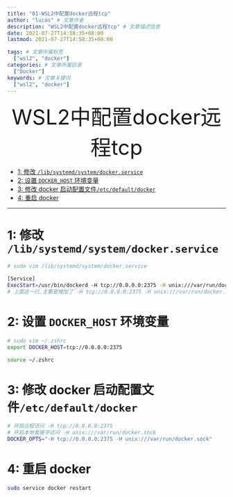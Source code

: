 ```yaml
---
title: "01-WSL2中配置docker远程tcp"
author: "lucas" # 文章作者
description: "WSL2中配置docker远程tcp" # 文章描述信息
date: 2021-07-27T14:58:35+08:00
lastmod: 2021-07-27T14:58:35+08:00

tags: # 文章所属标签
  ["wsl2", "docker"]
categories: # 文章所属目录
  ["Docker"]
keywords: # 文章关键词
  ["wsl2", "docker"]
---
```


<div align='center' ><font size='50'>WSL2中配置docker远程tcp</font></div>

<!-- [toc] -->

- [1: 修改 `/lib/systemd/system/docker.service`](#1-修改-libsystemdsystemdockerservice)
- [2: 设置 `DOCKER_HOST` 环境变量](#2-设置-docker_host-环境变量)
- [3: 修改 docker 启动配置文件`/etc/default/docker`](#3-修改-docker-启动配置文件etcdefaultdocker)
- [4: 重启 docker](#4-重启-docker)

---

# 1: 修改 `/lib/systemd/system/docker.service`

```bash
# sudo vim /lib/systemd/system/docker.service

[Service]
ExecStart=/usr/bin/dockerd -H tcp://0.0.0.0:2375 -H unix:///var/run/docker.sock -H fd:// --containerd=/run/containerd/containerd.sock
# 上面这一行,主要是增加了`-H tcp://0.0.0.0:2375 -H unix:///var/run/docker.sock`

```

# 2: 设置 `DOCKER_HOST` 环境变量

```bash
# sudo vim ~/.zshrc
export DOCKER_HOST=tcp://0.0.0.0:2375

source ~/.zshrc
```

# 3: 修改 docker 启动配置文件`/etc/default/docker`

```bash
# 开启远程访问 -H tcp://0.0.0.0:2375
# 开启本地套接字访问 -H unix:///var/run/docker.sock
DOCKER_OPTS="-H tcp://0.0.0.0:2375 -H unix:///var/run/docker.sock"
```

# 4: 重启 docker

```bash
sudo service docker restart
```
